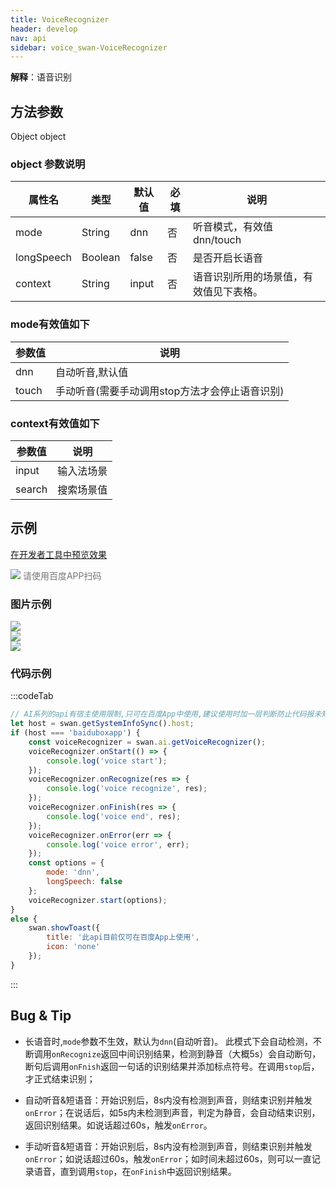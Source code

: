 ```yaml
---
title: VoiceRecognizer
header: develop
nav: api
sidebar: voice_swan-VoiceRecognizer
---
```



**解释**：语音识别

## 方法参数

Object object


### object 参数说明 

|属性名 |类型  |默认值 |必填|说明|
|---- | ---- | ---- |---- |---- |
|mode |String  |  dnn| 否  |听音模式，有效值dnn/touch|
|longSpeech   |Boolean  |   false | 否  |是否开启长语音|
|context |String  |   input|否  |语音识别所用的场景值，有效值见下表格。 |

### mode有效值如下

|参数值 |说明|
|---- | ---- |
|dnn| 自动听音,默认值 |
|touch| 手动听音(需要手动调用stop方法才会停止语音识别) |

### context有效值如下

|参数值 |说明|
|---- | ---- |
|input| 输入法场景|
|search|搜索场景值|

## 示例

 
<a href="swanide://fragment/d17a7dd720a33f268064ab9abd665b321581337654130" title="在开发者工具中预览效果" target="_self">在开发者工具中预览效果</a>

<div class='scan-code-container'>
    <img src="https://b.bdstatic.com/miniapp/assets/images/doc_demo/fragment_VoiceRecognizer.png" class="demo-qrcode-image" />
    <font color=#777 12px>请使用百度APP扫码</font>
</div>

### 图片示例 

<div class="m-doc-custom-examples">
    <div class="m-doc-custom-examples-correct">
        <img src="https://b.bdstatic.com/miniapp/images/getVoiceRecognizer2.gif">
    </div>
    <div class="m-doc-custom-examples-correct">
        <img src="https://b.bdstatic.com/miniapp/images/getVoiceRecognizer3.gif">
    </div>
    <div class="m-doc-custom-examples-correct">
        <img src="https://b.bdstatic.com/miniapp/images/getVoiceRecognizer.gif">
    </div>     
</div>

### 代码示例 


:::codeTab
```js
// AI系列的api有宿主使用限制,只可在百度App中使用,建议使用时加一层判断防止代码报未知错误
let host = swan.getSystemInfoSync().host;
if (host === 'baiduboxapp') {
    const voiceRecognizer = swan.ai.getVoiceRecognizer();
    voiceRecognizer.onStart(() => {
        console.log('voice start');
    });
    voiceRecognizer.onRecognize(res => {
        console.log('voice recognize', res);
    });
    voiceRecognizer.onFinish(res => {
        console.log('voice end', res);
    });
    voiceRecognizer.onError(err => {
        console.log('voice error', err);
    });
    const options = {
        mode: 'dnn',
        longSpeech: false
    };
    voiceRecognizer.start(options);
}
else {
    swan.showToast({
        title: '此api目前仅可在百度App上使用',
        icon: 'none'
    });
}
```
:::

## Bug & Tip

*  长语音时,`mode`参数不生效，默认为`dnn`(自动听音)。 此模式下会自动检测，不断调用`onRecognize`返回中间识别结果，检测到静音（大概5s）会自动断句，断句后调用`onFnish`返回一句话的识别结果并添加标点符号。在调用`stop`后，才正式结束识别；

* 自动听音&短语音：开始识别后，8s内没有检测到声音，则结束识别并触发`onError`；在说话后，如5s内未检测到声音，判定为静音，会自动结束识别，返回识别结果。如说话超过60s，触发`onError`。

* 手动听音&短语音：开始识别后，8s内没有检测到声音，则结束识别并触发`onError`；如说话超过60s，触发`onError`；如时间未超过60s，则可以一直记录语音，直到调用`stop`，在`onFinish`中返回识别结果。
